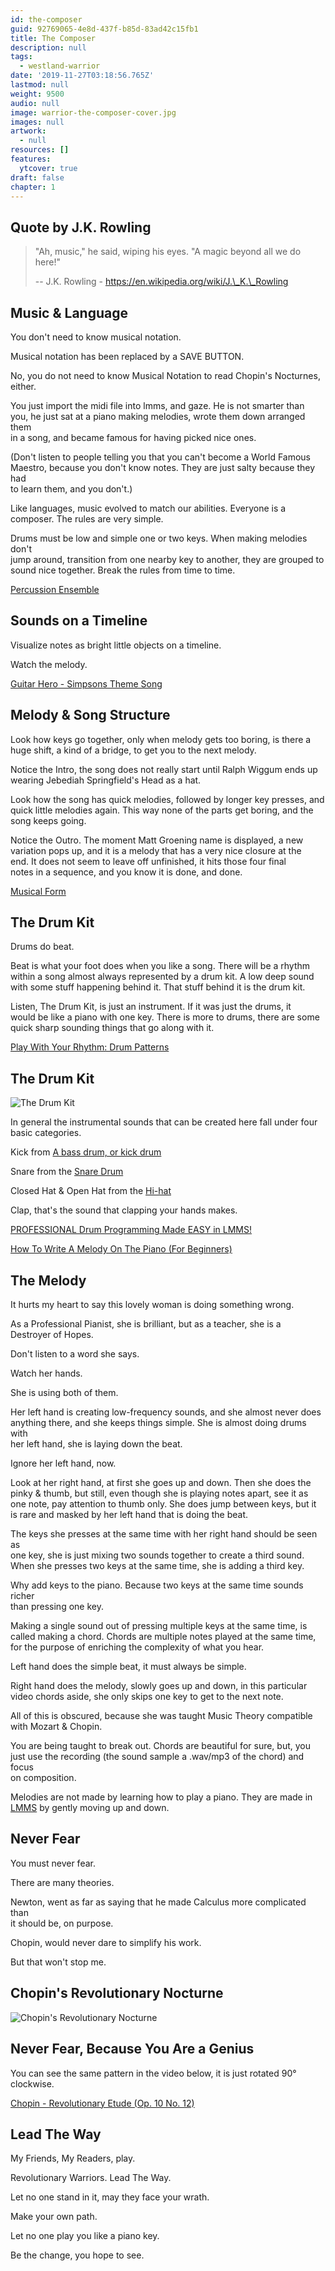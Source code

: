 ```yaml
---
id: the-composer
guid: 92769065-4e8d-437f-b85d-83ad42c15fb1
title: The Composer
description: null
tags:
  - westland-warrior
date: '2019-11-27T03:18:56.765Z'
lastmod: null
weight: 9500
audio: null
image: warrior-the-composer-cover.jpg
images: null
artwork:
  - null
resources: []
features:
  ytcover: true
draft: false
chapter: 1
---
```


## Quote by J.K. Rowling

> "Ah, music," he said, wiping his eyes. "A magic beyond all we do here!"
>
> \-- J.K. Rowling - https://en.wikipedia.org/wiki/J.\_K.\_Rowling

## Music & Language

You don't need to know musical notation.

Musical notation has been replaced by a SAVE BUTTON.

No, you do not need to know Musical Notation to read Chopin's Nocturnes,\
either.

You just import the midi file into lmms, and gaze. He is not smarter than\
you, he just sat at a piano making melodies, wrote them down arranged them\
in a song, and became famous for having picked nice ones.

(Don't listen to people telling you that you can't become a World Famous\
Maestro, because you don't know notes. They are just salty because they had\
to learn them, and you don't.)

Like languages, music evolved to match our abilities. Everyone is a\
composer. The rules are very simple.

Drums must be low and simple one or two keys. When making melodies don't\
jump around, transition from one nearby key to another, they are grouped to\
sound nice together. Break the rules from time to time.

[Percussion Ensemble](https://www.youtube.com/watch?v=SYSxOj6W7IQ "Play Video")

## Sounds on a Timeline

Visualize notes as bright little objects on a timeline.

Watch the melody.

[Guitar Hero - Simpsons Theme Song](https://www.youtube.com/watch?v=uGrN6PR44PQ "Play Video")

## Melody & Song Structure

Look how keys go together, only when melody gets too boring, is there a\
huge shift, a kind of a bridge, to get you to the next melody.

Notice the Intro, the song does not really start until Ralph Wiggum ends up\
wearing Jebediah Springfield's Head as a hat.

Look how the song has quick melodies, followed by longer key presses, and\
quick little melodies again. This way none of the parts get boring, and the\
song keeps going.

Notice the Outro. The moment Matt Groening name is displayed, a new\
variation pops up, and it is a melody that has a very nice closure at the\
end. It does not seem to leave off unfinished, it hits those four final\
notes in a sequence, and you know it is done, and done.

[Musical Form](https://www.youtube.com/watch?v=T5wTqFteQVY "Play Video")

## The Drum Kit

Drums do beat.

Beat is what your foot does when you like a song. There will be a rhythm\
within a song almost always represented by a drum kit. A low deep sound\
with some stuff happening behind it. That stuff behind it is the drum kit.

Listen, The Drum Kit, is just an instrument. If it was just the drums, it\
would be like a piano with one key. There is more to drums, there are some\
quick sharp sounding things that go along with it.

[Play With Your Rhythm: Drum Patterns](https://www.youtube.com/watch?v=tm2BgO1VaRY "Play Video")

## The Drum Kit

![The Drum Kit](files/drumkit.jpg)

In general the instrumental sounds that can be created here fall under four\
basic categories.

Kick from [A bass drum, or kick drum](https://en.wikipedia.org/wiki/Bass_drum)

Snare from the [Snare Drum](https://en.wikipedia.org/wiki/Snare_drum)

Closed Hat & Open Hat from the [Hi-hat](https://en.wikipedia.org/wiki/Hi-hat)

Clap, that's the sound that clapping your hands makes.

[PROFESSIONAL Drum Programming Made EASY in LMMS!](https://www.youtube.com/watch?v=EY62kFvlbFg "Play Video")

[How To Write A Melody On The Piano (For Beginners)](https://www.youtube.com/watch?v=AvxevjgKBfo "Play Video")

## The Melody

It hurts my heart to say this lovely woman is doing something wrong.

As a Professional Pianist, she is brilliant, but as a teacher, she is a\
Destroyer of Hopes.

Don't listen to a word she says.

Watch her hands.

She is using both of them.

Her left hand is creating low-frequency sounds, and she almost never does\
anything there, and she keeps things simple. She is almost doing drums with\
her left hand, she is laying down the beat.

Ignore her left hand, now.

Look at her right hand, at first she goes up and down. Then she does the\
pinky & thumb, but still, even though she is playing notes apart, see it as\
one note, pay attention to thumb only. She does jump between keys, but it\
is rare and masked by her left hand that is doing the beat.

The keys she presses at the same time with her right hand should be seen as\
one key, she is just mixing two sounds together to create a third sound.\
When she presses two keys at the same time, she is adding a third key.

Why add keys to the piano. Because two keys at the same time sounds richer\
than pressing one key.

Making a single sound out of pressing multiple keys at the same time, is\
called making a chord. Chords are multiple notes played at the same time,\
for the purpose of enriching the complexity of what you hear.

Left hand does the simple beat, it must always be simple.

Right hand does the melody, slowly goes up and down, in this particular\
video chords aside, she only skips one key to get to the next note.

All of this is obscured, because she was taught Music Theory compatible\
with Mozart & Chopin.

You are being taught to break out. Chords are beautiful for sure, but, you\
just use the recording (the sound sample a .wav/mp3 of the chord) and focus\
on composition.

Melodies are not made by learning how to play a piano. They are made in\
[LMMS](https://lmms.io/) by gently moving up and down.

## Never Fear

You must never fear.

There are many theories.

Newton, went as far as saying that he made Calculus more complicated than\
it should be, on purpose.

Chopin, would never dare to simplify his work.

But that won't stop me.

## Chopin's Revolutionary Nocturne

![Chopin's Revolutionary Nocturne](files/nocturne.png)

## Never Fear, Because You Are a Genius

You can see the same pattern in the video below, it is just rotated 90°\
clockwise.

[Chopin - Revolutionary Etude (Op. 10 No. 12)](https://www.youtube.com/watch?v=g1uLrHq9TDg "Play Video")

## Lead The Way

My Friends, My Readers, play.

Revolutionary Warriors. Lead The Way.

Let no one stand in it, may they face your wrath.

Make your own path.

Let no one play you like a piano key.

Be the change, you hope to see.

